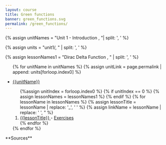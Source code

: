 ```yaml
---
layout: course
title: Green functions
banner: green_functions.svg
permalink: /green_functions/
---
```

{% assign unitNames = "Unit 1 - Introduction , "| split: ', ' %}

{% assign units = "unit1/, " | split: ', ' %}

{% assign lessonNames1 = "Dirac Delta Function , " | split: ', ' %}
<ul>

{% for unitName in unitNames %}
{% assign unitLink = page.permalink | append: units[forloop.index0] %}
<li>  <a class="page-link" href="{{unitLink}}"> {{unitName}} </a> </li>
<ol> {%assign unitIndex = forloop.index0 %}
{% if unitIndex == 0 %} {% assign lessonNames = lessonNames1 %}
{% endif %}
{% for lessonName in lessonNames %}
{% assign lessonTitle = lessonName | replace:  '_', ' ' %}
{% assign linkName = lessonName | replace: ' ', " %}
<li> <a class = "page-link" href = "{{ linkName | prepend: units[unitIndex] | prepend: current_page.permalink }}"> {{lessonTitle}} </a> - <a class = "page-link" href = "{{ linkName | prepend: units[unitIndex] | prepend: current_page.permalink | append: "-exercises" }}"> Exercises </a> </li>
{% endfor %}
</ol>
{% endfor %}
</ul>
**Sources**
